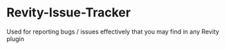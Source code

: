 # Revity-Issue-Tracker
Used for reporting bugs / issues effectively that you may find in any Revity plugin
